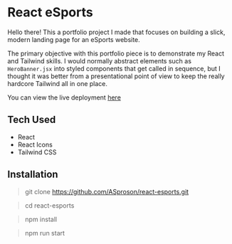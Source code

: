 # React eSports

Hello there! This a portfolio project I made that focuses on building a slick, modern landing page for an eSports website.

The primary objective with this portfolio piece is to demonstrate my React and Tailwind skills. I would normally abstract elements such as `HeroBanner.jsx` into styled components that get called in sequence, but I thought it was better from a presentational point of view to keep the really hardcore Tailwind all in one place.

You can view the live deployment [here](https://asproson.github.io/react-esports/)

## Tech Used

- React
- React Icons
- Tailwind CSS

## Installation

> git clone https://github.com/ASproson/react-esports.git

> cd react-esports

> npm install

> npm run start
